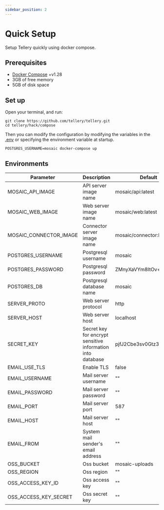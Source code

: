 ```yaml
---
sidebar_position: 2
---
```


# Quick Setup

Setup Tellery quickly using docker compose.

## Prerequisites

- [Docker Compose](https://docs.docker.com/compose/install/) +v1.28
- 3GB of free memory
- 5GB of disk space

## Set up

Open your terminal, and run:

```shell
git clone https://github.com/tellery/tellery.git
cd tellery/hack/compose
```

Then you can modify the configuration by modifying the variables in the [.env](./.env) or specifying the environment variable at startup.

```shell
POSTGRES_USERNAME=mosaic docker-compose up
```

## Environments

| Parameter              | Description                                                | Default                 |
| ---------------------- | ---------------------------------------------------------- | ----------------------- |
| MOSAIC_API_IMAGE       | API server image name                                      | mosaic/api:latest       |
| MOSAIC_WEB_IMAGE       | Web server image name                                      | mosaic/web:latest       |
| MOSAIC_CONNECTOR_IMAGE | Connector server image name                                | mosaic/connector:latest |
| POSTGRES_USERNAME      | Postgresql username                                        | mosaic                  |
| POSTGRES_PASSWORD      | Postgresql password                                        | ZMnyXaVYm8ItOv+vhoh07Q  |
| POSTGRES_DB            | Postgresql database name                                   | mosaic                  |
| SERVER_PROTO           | Web server protocol                                        | http                    |
| SERVER_HOST            | Web server host                                            | localhost               |
| SECRET_KEY             | Secret key for encrypt sensitive information into database | pjfJ2Cbe3sv0Gtz32Krr4A  |
| EMAIL_USE_TLS          | Enable TLS                                                 | false                   |
| EMAIL_USERNAME         | Mail server username                                       | ""                      |
| EMAIL_PASSWORD         | Mail server password                                       | ""                      |
| EMAIL_PORT             | Mail server port                                           | 587                     |
| EMAIL_HOST             | Mail server host                                           | ""                      |
| EMAIL_FROM             | System mail sender's email address                         | ""                      |
| OSS_BUCKET             | Oss bucket                                                 | mosaic-uploads          |
| OSS_REGION             | Oss region                                                 | ""                      |
| OSS_ACCESS_KEY_ID      | Oss access key                                             | ""                      |
| OSS_ACCESS_KEY_SECRET  | Oss secret key                                             | ""                      |
